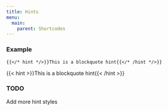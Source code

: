 ```yaml
---
title: Hints
menu:
  main:
    parent: Shortcodes
---
```


### Example

```tpl
{{</* hint */>}}This is a blockquote hint{{</* /hint */>}}
```

{{< hint >}}This is a blockquote hint{{< /hint >}}

### TODO

Add more hint styles
